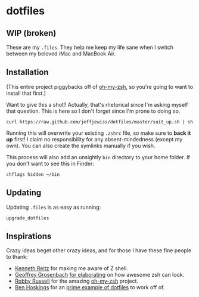 # dotfiles
## WIP (broken)

These are my `.files`. They help me keep my life sane when I switch between my
beloved iMac and MacBook Air.

## Installation

(This entire project piggybacks off of [oh-my-zsh][5], so you're going to want
to install that first.)

Want to give this a shot? Actually, that's rhetorical since I'm asking myself
that question. This is here so I don't forget since I'm prone to doing so.

    curl https://raw.github.com/jeffjewiss/dotfiles/master/suit_up.sh | sh

Running this will overwrite your existing `.zshrc` file, so make sure to
**back it up** first! I claim no responsibility for any absent-mindedness
(except my own). You can also create the symlinks manually if you wish.

This process will also add an unsightly `bin` directory to your home
folder. If you don't want to see this in Finder:

    chflags hidden ~/bin

## Updating

Updating `.files` is as easy as running:

    upgrade_dotfiles

## Inspirations

Crazy ideas beget other crazy ideas, and for those I have these fine people to thank:

* [Kenneth Reitz][1] for making me aware of Z shell.
* [Geoffrey Grosenbach][2] [for elaborating][3] on how awesome zsh can look.
* [Robby Russell][4] for the amazing [oh-my-zsh][5] project.
* [Ben Hoskings][6] for an [prime example of dotfiles][7] to work off of.

[1]: https://github.com/kennethretiz
[2]: https://github.com/topfunky
[3]: http://blog.peepcode.com/blog/2012/my-command-line-prompt
[4]: https://github.com/robbyrussell
[5]: https://github.com/robbyrussell/oh-my-zsh
[6]: https://github.com/benhoskings
[7]: https://github.com/benhoskings/dot-files
